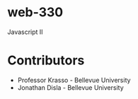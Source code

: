 # web-330
Javascript II
# Contributors
- Professor Krasso - Bellevue University
- Jonathan Disla - Bellevue University
